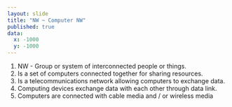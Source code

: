 ```yaml
---
layout: slide
title: "NW ~ Computer NW"
published: true
data:
  x: -1000
  y: -1000
---
```


1. NW - Group or system of interconnected people or things.
2. Is a set of computers connected together for sharing resources. 
3. Is a telecommunications network allowing computers to exchange data. 
4. Computing devices exchange data with each other through data link. 
5. Computers are connected with cable media and / or wireless media

